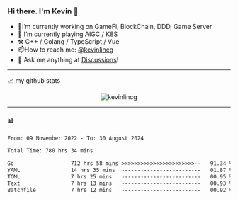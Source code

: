 ### Hi there. I'm Kevin 👋

- 🔭I’m currently working on GameFi, BlockChain, DDD, Game Server
- 🌱 I’m currently playing AIGC / K8S
-   :hammer_and_pick: C++ / Golang / TypeScript / Vue
- 📫How to reach me: [@kevinlincg](https://twitter.com/kevinlincg) 
-   :thought_balloon: Ask me anything at [Discussions](https://github.com/kevinlincg/kevinlincg/issues/new)!

---

📈 my github stats

<p align="center"> <img src="https://github-readme-stats-ouuan.vercel.app/api?username=kevinlincg&theme=dark&show_icons=true&count_private=true" alt="kevinlincg" />

---

#### :bar_chart: 

<!--START_SECTION:waka-->

```txt
From: 09 November 2022 - To: 30 August 2024

Total Time: 780 hrs 34 mins

Go                  712 hrs 58 mins >>>>>>>>>>>>>>>>>>>>>>>--   91.34 %
YAML                14 hrs 35 mins  -------------------------   01.87 %
TOML                7 hrs 25 mins   -------------------------   00.95 %
Text                7 hrs 13 mins   -------------------------   00.93 %
Batchfile           7 hrs 12 mins   -------------------------   00.92 %
```

<!--END_SECTION:waka-->

